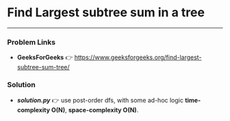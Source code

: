 # Find Largest subtree sum in a tree

---

### Problem Links
- **__GeeksForGeeks__** :point_right: https://www.geeksforgeeks.org/find-largest-subtree-sum-tree/

### Solution
- **_solution.py_** :point_right: use post-order dfs, with some ad-hoc logic **time-complexity O(N)**, **space-complexity O(N)**.
